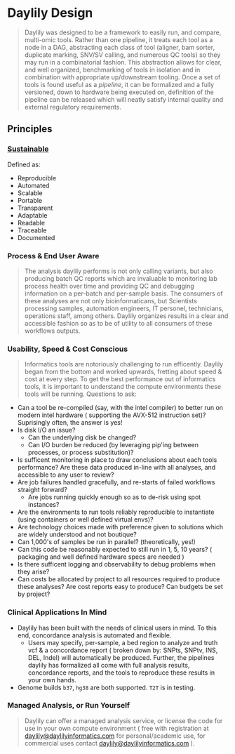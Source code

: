 # Daylily Design

  > Daylily was designed to be a framework to easily run, and compare, multi-omic tools. Rather than one pipeline, it treats each tool as a node in a DAG, abstracting each class of tool (aligner, bam sorter, duplicate marking, SNV/SV calling, and numerous QC tools) so they may run in a combinatorial fashion. This abstraction allows for clear, and well organized, benchmarking of tools in isolation and in combination with appropriate up/downstream tooling. Once a set of tools is found useful as a _pipeline_, it can be formalized and a fully versioned, down to hardware being executed on, definition of the pipeline can be released which will neatly satisfy internal quality and external regulatory requirements.

## Principles

### [Sustainable](https://f1000research.com/articles/10-33/v2)
Defined as:
  - Reproducible
  - Automated
  - Scalable
  - Portable
  - Transparent
  - Adaptable
  - Readable
  - Traceable
  - Documented
  
### Process & End User Aware
  > The analysis daylily performs is not only calling variants, but also producing batch QC reports which are invaluable to monitoring lab process health over time and providing QC and debugging information on a per-batch and per-sample basis.  The consumers of these analyses are not only bioinformaticans, but Scientists processing samples, automation engineers, IT personel, technicians, operations staff, among others.  Daylily organizes results in a clear and accessible fashion so as to be of utility to all consumers of these workflows outputs.
  
### Usability, Speed & Cost Conscious
  > Informatics tools are notoriously challenging to run efficently. Daylily began from the bottom and worked upwards, fretting about speed & cost at every step. To get the best performance out of informatics tools, it is important to understand the compute environments these tools will be running. Questions to ask:

  - Can a tool be re-compiled (say, with the intel compiler) to better run on modern intel hardware ( supporting the AVX-512 instruction set)? Suprisingly often, the answer is yes!
  - Is disk I/O an issue?  
    - Can the underlying disk be changed?
    - Can I/O burden be reduced (by leveraging pip'ing between processes, or process substitution)?
  - Is sufficent monitoring in place to draw conclusions about each tools performance? Are these data produced in-line with all analyses, and accessible to any user to review?
  - Are job failures handled gracefully, and re-starts of failed workflows straight forward?
    - Are jobs running quickly enough so as to de-risk using spot instances? 
  - Are the environments to run tools reliably reproducible to instantiate (using containers or well defined virtual envs)?
  - Are technology choices made with preference given to solutions which are widely understood and not boutique?
  - Can 1,000's of samples be run in parallel? (theoretically, yes!)
  - Can this code be reasonably expected to still run in 1, 5, 10 years? ( packaging and well defined hardware specs are needed )
  - Is there sufficent logging and observability to debug problems when they arise?
  - Can costs be allocated by project to all resources required to produce these analyses? Are cost reports easy to produce? Can budgets be set by project?
  
### Clinical Applications In Mind
  - Daylily has been built with the needs of clinical users in mind. To this end, concordance analysis is automated and flexible. 
    - Users may specify, per-sample, a bed region to analyze and truth vcf & a concordance report ( broken down by: SNPts, SNPtv, INS, DEL, Indel) will automatically be produced. Further, the pipelines daylily has formalized all come with full analysis results, concordance reports, and the tools to reproduce these results in your own hands.
  - Genome builds `b37`, `hg38` are both supported. `T2T` is in testing.
  
### Managed Analysis, or Run Yourself
  > Daylily can offer a managed analysis service, or license the code for use in your own compute environment ( free with registration at daylily@daylilyinformatics.com for personal/academic use, for commercial uses contact daylily@daylilyinformatics.com ).
